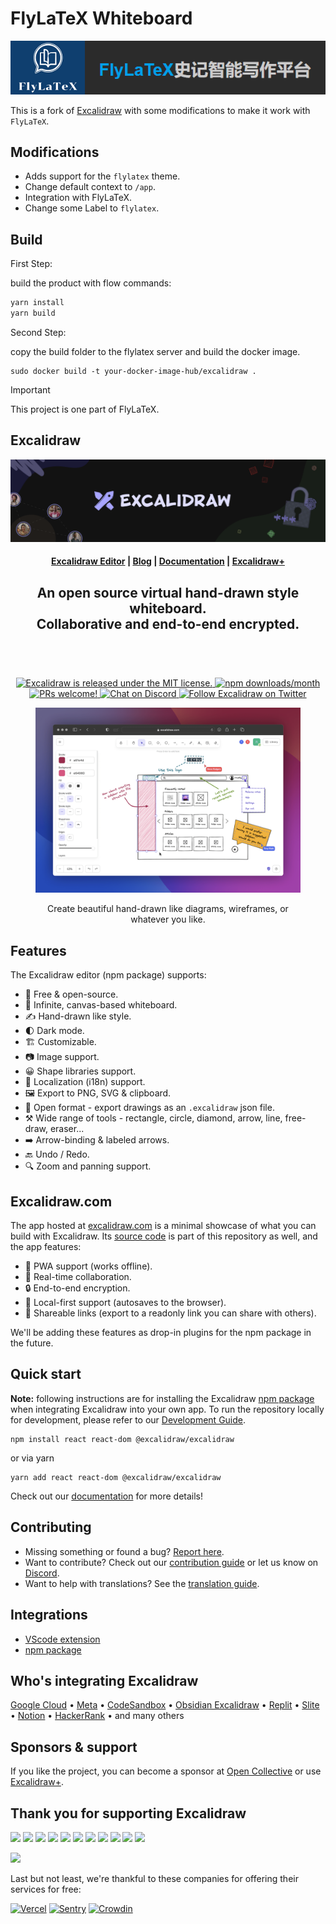 # FlyLaTeX Whiteboard

<img src="./blue.png"/>

This is a fork of [Excalidraw](https://github.com/excalidraw/excalidraw) with some modifications to make it work with `FlyLaTeX`.

## Modifications

- Adds support for the `flylatex` theme.
- Change default context to `/app`.
- Integration with FlyLaTeX.
- Change some Label to `flylatex`.

## Build

First Step:

build the product with flow commands:
```bash
yarn install
yarn build
```

Second Step:

copy the build folder to the flylatex server and build the docker image.

```shell
sudo docker build -t your-docker-image-hub/excalidraw .
```

>[!IMPORTANT]
> This project is one part of FlyLaTeX.

## Excalidraw

<a href="https://excalidraw.com/" target="_blank" rel="noopener">
  <picture>
    <source media="(prefers-color-scheme: dark)" alt="Excalidraw" srcset="https://excalidraw.nyc3.cdn.digitaloceanspaces.com/github/excalidraw_github_cover_2_dark.png" />
    <img alt="Excalidraw" src="./excalidraw_github_cover_2_dark.png" />
  </picture>
</a>

<h4 align="center">
  <a href="https://excalidraw.com">Excalidraw Editor</a> |
  <a href="https://blog.excalidraw.com">Blog</a> |
  <a href="https://docs.excalidraw.com">Documentation</a> |
  <a href="https://plus.excalidraw.com">Excalidraw+</a>
</h4>

<div align="center">
  <h2>
    An open source virtual hand-drawn style whiteboard. </br>
    Collaborative and end-to-end encrypted. </br>
  <br />
  </h2>
</div>

<br />
<p align="center">
  <a href="https://github.com/excalidraw/excalidraw/blob/master/LICENSE">
    <img alt="Excalidraw is released under the MIT license." src="https://img.shields.io/badge/license-MIT-blue.svg"  />
  </a>
  <a href="https://www.npmjs.com/package/@excalidraw/excalidraw">
    <img alt="npm downloads/month" src="https://img.shields.io/npm/dm/@excalidraw/excalidraw"  />
  </a>
  <a href="https://docs.excalidraw.com/docs/introduction/contributing">
    <img alt="PRs welcome!" src="https://img.shields.io/badge/PRs-welcome-brightgreen.svg?style=flat"  />
  </a>
  <a href="https://discord.gg/UexuTaE">
    <img alt="Chat on Discord" src="https://img.shields.io/discord/723672430744174682?color=738ad6&label=Chat%20on%20Discord&logo=discord&logoColor=ffffff&widge=false"/>
  </a>
  <a href="https://twitter.com/excalidraw">
    <img alt="Follow Excalidraw on Twitter" src="https://img.shields.io/twitter/follow/excalidraw.svg?label=follow+@excalidraw&style=social&logo=twitter"/>
  </a>
</p>

<div align="center">
  <figure>
    <a href="https://excalidraw.com" target="_blank" rel="noopener">
      <img src="./github_product_showcase.png" alt="Product showcase" />
    </a>
    <figcaption>
      <p align="center">
        Create beautiful hand-drawn like diagrams, wireframes, or whatever you like.
      </p>
    </figcaption>
  </figure>
</div>

## Features

The Excalidraw editor (npm package) supports:

- 💯&nbsp;Free & open-source.
- 🎨&nbsp;Infinite, canvas-based whiteboard.
- ✍️&nbsp;Hand-drawn like style.
- 🌓&nbsp;Dark mode.
- 🏗️&nbsp;Customizable.
- 📷&nbsp;Image support.
- 😀&nbsp;Shape libraries support.
- 👅&nbsp;Localization (i18n) support.
- 🖼️&nbsp;Export to PNG, SVG & clipboard.
- 💾&nbsp;Open format - export drawings as an `.excalidraw` json file.
- ⚒️&nbsp;Wide range of tools - rectangle, circle, diamond, arrow, line, free-draw, eraser...
- ➡️&nbsp;Arrow-binding & labeled arrows.
- 🔙&nbsp;Undo / Redo.
- 🔍&nbsp;Zoom and panning support.

## Excalidraw.com

The app hosted at [excalidraw.com](https://excalidraw.com) is a minimal showcase of what you can build with Excalidraw. Its [source code](https://github.com/excalidraw/excalidraw/tree/master/excalidraw-app) is part of this repository as well, and the app features:

- 📡&nbsp;PWA support (works offline).
- 🤼&nbsp;Real-time collaboration.
- 🔒&nbsp;End-to-end encryption.
- 💾&nbsp;Local-first support (autosaves to the browser).
- 🔗&nbsp;Shareable links (export to a readonly link you can share with others).

We'll be adding these features as drop-in plugins for the npm package in the future.

## Quick start

**Note:** following instructions are for installing the Excalidraw [npm package](https://www.npmjs.com/package/@excalidraw/excalidraw) when integrating Excalidraw into your own app. To run the repository locally for development, please refer to our [Development Guide](https://docs.excalidraw.com/docs/introduction/development).

```
npm install react react-dom @excalidraw/excalidraw
```

or via yarn

```
yarn add react react-dom @excalidraw/excalidraw
```

Check out our [documentation](https://docs.excalidraw.com/docs/@excalidraw/excalidraw/installation) for more details!

## Contributing

- Missing something or found a bug? [Report here](https://github.com/excalidraw/excalidraw/issues).
- Want to contribute? Check out our [contribution guide](https://docs.excalidraw.com/docs/introduction/contributing) or let us know on [Discord](https://discord.gg/UexuTaE).
- Want to help with translations? See the [translation guide](https://docs.excalidraw.com/docs/introduction/contributing#translating).

## Integrations

- [VScode extension](https://marketplace.visualstudio.com/items?itemName=pomdtr.excalidraw-editor)
- [npm package](https://www.npmjs.com/package/@excalidraw/excalidraw)

## Who's integrating Excalidraw

[Google Cloud](https://googlecloudcheatsheet.withgoogle.com/architecture) • [Meta](https://meta.com/) • [CodeSandbox](https://codesandbox.io/) • [Obsidian Excalidraw](https://github.com/zsviczian/obsidian-excalidraw-plugin) • [Replit](https://replit.com/) • [Slite](https://slite.com/) • [Notion](https://notion.so/) • [HackerRank](https://www.hackerrank.com/) • and many others

## Sponsors & support

If you like the project, you can become a sponsor at [Open Collective](https://opencollective.com/excalidraw) or use [Excalidraw+](https://plus.excalidraw.com/).

## Thank you for supporting Excalidraw

[<img src="https://opencollective.com/excalidraw/tiers/sponsors/0/avatar.svg?avatarHeight=120"/>](https://opencollective.com/excalidraw/tiers/sponsors/0/website) [<img src="https://opencollective.com/excalidraw/tiers/sponsors/1/avatar.svg?avatarHeight=120"/>](https://opencollective.com/excalidraw/tiers/sponsors/1/website) [<img src="https://opencollective.com/excalidraw/tiers/sponsors/2/avatar.svg?avatarHeight=120"/>](https://opencollective.com/excalidraw/tiers/sponsors/2/website) [<img src="https://opencollective.com/excalidraw/tiers/sponsors/3/avatar.svg?avatarHeight=120"/>](https://opencollective.com/excalidraw/tiers/sponsors/3/website) [<img src="https://opencollective.com/excalidraw/tiers/sponsors/4/avatar.svg?avatarHeight=120"/>](https://opencollective.com/excalidraw/tiers/sponsors/4/website) [<img src="https://opencollective.com/excalidraw/tiers/sponsors/5/avatar.svg?avatarHeight=120"/>](https://opencollective.com/excalidraw/tiers/sponsors/5/website) [<img src="https://opencollective.com/excalidraw/tiers/sponsors/6/avatar.svg?avatarHeight=120"/>](https://opencollective.com/excalidraw/tiers/sponsors/6/website) [<img src="https://opencollective.com/excalidraw/tiers/sponsors/7/avatar.svg?avatarHeight=120"/>](https://opencollective.com/excalidraw/tiers/sponsors/7/website) [<img src="https://opencollective.com/excalidraw/tiers/sponsors/8/avatar.svg?avatarHeight=120"/>](https://opencollective.com/excalidraw/tiers/sponsors/8/website) [<img src="https://opencollective.com/excalidraw/tiers/sponsors/9/avatar.svg?avatarHeight=120"/>](https://opencollective.com/excalidraw/tiers/sponsors/9/website) [<img src="https://opencollective.com/excalidraw/tiers/sponsors/10/avatar.svg?avatarHeight=120"/>](https://opencollective.com/excalidraw/tiers/sponsors/10/website)

<a href="https://opencollective.com/excalidraw#category-CONTRIBUTE" target="_blank"><img src="https://opencollective.com/excalidraw/tiers/backers.svg?avatarHeight=32"/></a>

Last but not least, we're thankful to these companies for offering their services for free:

[![Vercel](./.github/assets/vercel.svg)](https://vercel.com) [![Sentry](./.github/assets/sentry.svg)](https://sentry.io) [![Crowdin](./.github/assets/crowdin.svg)](https://crowdin.com)
